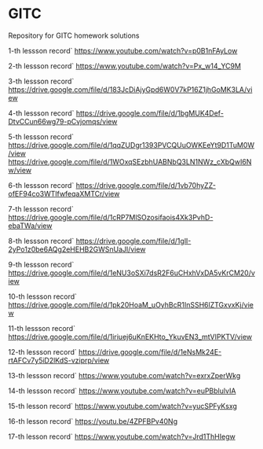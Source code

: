 # GITC
Repository for GITC homework solutions

1-th lessson record` https://www.youtube.com/watch?v=p0B1nFAyLow 

2-th lessson record` https://www.youtube.com/watch?v=Px_w14_YC9M 

3-th lessson record` https://drive.google.com/file/d/183JcDiAjyGpd6W0V7kP16Z1jhGoMK3LA/view 

4-th lessson record` https://drive.google.com/file/d/1bgMUK4Def-DtvCCun66wg79-pCvjomqs/view 

5-th lessson record` https://drive.google.com/file/d/1qqZUDgr1393PVCQUuOWKEeYt9D1TuM0W/view
                     https://drive.google.com/file/d/1WOxqSEzbhUABNbQ3LN1NWz_cXbQwI6Nw/view

6-th lessson record` https://drive.google.com/file/d/1vb70hyZZ-ofEF94co3WTlfwfeqaXMTCr/view

7-th lessson record` https://drive.google.com/file/d/1cRP7MlSOzosifaois4Xk3PvhD-ebaTWa/view

8-th lessson record` https://drive.google.com/file/d/1glI-2yPo1z0be6AQg2eHEHB2GWSnUaJl/view

9-th lessson record` https://drive.google.com/file/d/1eNU3oSXi7dsR2F6uCHxhVxDA5vKrCM20/view

10-th lessson record` https://drive.google.com/file/d/1pk20HoaM_uOyhBcR1InSSH6lZTGxvxKj/view

11-th lessson record` https://drive.google.com/file/d/1iriuej6uKnEKHto_YkuvEN3_mtVIPKTV/view

12-th lessson record` https://drive.google.com/file/d/1eNsMk24E-rtAFCv7y5iD2lKdS-vziprp/view

13-th lessson record` https://www.youtube.com/watch?v=exrxZperWkg

14-th lessson record` https://www.youtube.com/watch?v=euPBblulvIA

15-th lesson record` https://www.youtube.com/watch?v=yucSPFyKsxg

16-th lesson record` https://youtu.be/4ZPFBPv40Ng

17-th lesson record` https://www.youtube.com/watch?v=Jrd1ThHIegw

